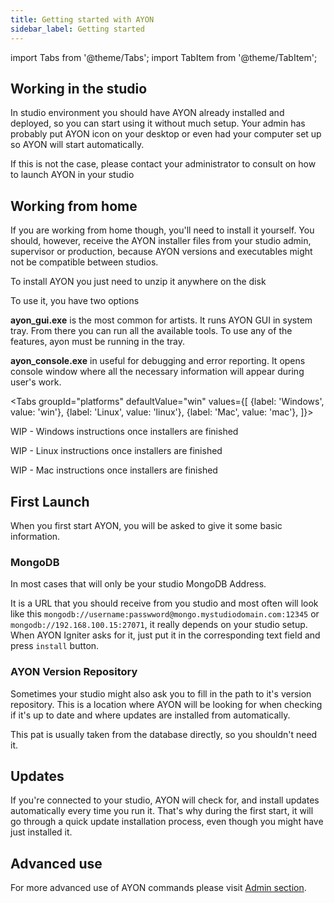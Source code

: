 ```yaml
---
title: Getting started with AYON
sidebar_label: Getting started
---
```


import Tabs from '@theme/Tabs';
import TabItem from '@theme/TabItem';


## Working in the studio

In studio environment you should have AYON already installed and deployed,  so you can start using it without much setup. Your admin has probably put AYON icon on your desktop or even had your computer set up so AYON will start automatically.

If this is not the case, please contact your administrator to consult on how to launch AYON in your studio

## Working from home

If you are working from home though, you'll need to install it yourself. You should, however, receive the AYON installer files from your studio
admin, supervisor or production, because AYON versions and executables might not be compatible between studios.  

To install AYON you just need to unzip it anywhere on the disk

To use it, you have two options

**ayon_gui.exe** is the most common for artists. It runs AYON GUI in system tray. From there you can run all the available tools. To use any of the features, ayon must be running in the tray.

**ayon_console.exe** in useful for debugging and error reporting. It opens console window where all the necessary information will appear during user's work. 


<Tabs
  groupId="platforms"
  defaultValue="win"
  values={[
    {label: 'Windows', value: 'win'},
    {label: 'Linux', value: 'linux'},
    {label: 'Mac', value: 'mac'},
  ]}>

<TabItem value="win">

WIP - Windows instructions once installers are finished

</TabItem>
<TabItem value="linux">

WIP - Linux instructions once installers are finished

</TabItem>
<TabItem value="mac">

WIP - Mac instructions once installers are finished

</TabItem>
</Tabs>


## First Launch

When you first start AYON, you will be asked to give it some basic information.

### MongoDB

In most cases that will only be your studio MongoDB Address.

It is a URL that you should receive from you studio and most often will look like this `mongodb://username:passwword@mongo.mystudiodomain.com:12345` or  `mongodb://192.168.100.15:27071`, it really depends on your studio setup. When AYON Igniter asks for it, just put it in the corresponding text field and press `install` button.

### AYON Version Repository

Sometimes your studio might also ask you to fill in the path to it's version repository. This is a location where AYON will be looking for when checking if it's up to date and where updates are installed from automatically. 

This pat is usually taken from the database directly, so you shouldn't need it. 


## Updates

If you're connected to your studio, AYON will check for, and install updates automatically every time you run it. That's why during the first start, it will go through a quick update installation process, even though you might have just installed it. 


## Advanced use

For more advanced use of AYON commands please visit [Admin section](admin_ayon_commands.md).
